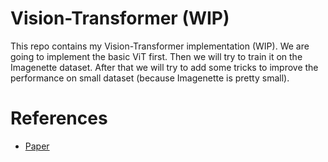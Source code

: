 # Vision-Transformer (WIP)

This repo contains my Vision-Transformer implementation (WIP).
We are going to implement the basic ViT first. Then we will try to train it on the Imagenette dataset. After that we will try to add some tricks to improve the performance on small dataset (because Imagenette is pretty small).

# References 

* [Paper](https://arxiv.org/pdf/2010.11929.pdf)
